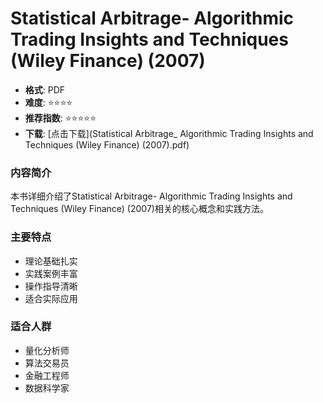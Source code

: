 # Statistical Arbitrage- Algorithmic Trading Insights and Techniques (Wiley Finance) (2007)

- **格式**: PDF
- **难度**: ⭐⭐⭐⭐
- **推荐指数**: ⭐⭐⭐⭐⭐
- **下载**: [点击下载](Statistical Arbitrage_ Algorithmic Trading Insights and Techniques (Wiley Finance) (2007).pdf)

### 内容简介
本书详细介绍了Statistical Arbitrage- Algorithmic Trading Insights and Techniques (Wiley Finance) (2007)相关的核心概念和实践方法。

### 主要特点
- 理论基础扎实
- 实践案例丰富
- 操作指导清晰
- 适合实际应用

### 适合人群
- 量化分析师
- 算法交易员
- 金融工程师
- 数据科学家
